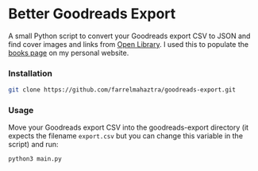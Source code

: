 # Better Goodreads Export

A small Python script to convert your Goodreads export CSV to JSON and find cover images and links from [Open Library](https://openlibrary.org/). I used this to populate the [books page](https://farrelmahaztra.com/books) on my personal website.

### Installation

```bash
git clone https://github.com/farrelmahaztra/goodreads-export.git
```

### Usage

Move your Goodreads export CSV into the goodreads-export directory (it expects the filename `export.csv` but you can change this variable in the script) and run:

```bash
python3 main.py
```